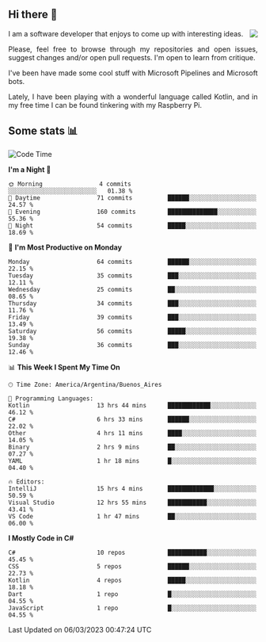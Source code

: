 ## Hi there :slightly_smiling_face:

<img src="https://github-readme-stats.vercel.app/api?username=victorgrycuk&show_icons=true&count_private=true&title_color=F7941E&icon_color=F7941E" align="right">

<p align="justify">
I am a software developer that enjoys to come up with interesting ideas.
<p/>

<p align= "justify">
Please, feel free to browse through my repositories and open issues, suggest changes and/or open pull requests. I'm open to learn from critique.
<p/>


<p align= "justify">
I've been have made some cool stuff with Microsoft Pipelines and Microsoft bots.
<p/>

<p align= "justify">
Lately, I have been playing with a wonderful language called Kotlin, and in my free time I can be found tinkering with my Raspberry Pi.
<p/>

## Some stats :bar_chart:
<!--START_SECTION:waka-->
![Code Time](http://img.shields.io/badge/Code%20Time-1%2C460%20hrs%2020%20mins-blue)

**I'm a Night 🦉** 

```text
🌞 Morning                4 commits           ░░░░░░░░░░░░░░░░░░░░░░░░░   01.38 % 
🌆 Daytime                71 commits          ██████░░░░░░░░░░░░░░░░░░░   24.57 % 
🌃 Evening                160 commits         ██████████████░░░░░░░░░░░   55.36 % 
🌙 Night                  54 commits          █████░░░░░░░░░░░░░░░░░░░░   18.69 % 
```
📅 **I'm Most Productive on Monday** 

```text
Monday                   64 commits          ██████░░░░░░░░░░░░░░░░░░░   22.15 % 
Tuesday                  35 commits          ███░░░░░░░░░░░░░░░░░░░░░░   12.11 % 
Wednesday                25 commits          ██░░░░░░░░░░░░░░░░░░░░░░░   08.65 % 
Thursday                 34 commits          ███░░░░░░░░░░░░░░░░░░░░░░   11.76 % 
Friday                   39 commits          ███░░░░░░░░░░░░░░░░░░░░░░   13.49 % 
Saturday                 56 commits          █████░░░░░░░░░░░░░░░░░░░░   19.38 % 
Sunday                   36 commits          ███░░░░░░░░░░░░░░░░░░░░░░   12.46 % 
```


📊 **This Week I Spent My Time On** 

```text
🕑︎ Time Zone: America/Argentina/Buenos_Aires

💬 Programming Languages: 
Kotlin                   13 hrs 44 mins      ████████████░░░░░░░░░░░░░   46.12 % 
C#                       6 hrs 33 mins       ██████░░░░░░░░░░░░░░░░░░░   22.02 % 
Other                    4 hrs 11 mins       ████░░░░░░░░░░░░░░░░░░░░░   14.05 % 
Binary                   2 hrs 9 mins        ██░░░░░░░░░░░░░░░░░░░░░░░   07.27 % 
YAML                     1 hr 18 mins        █░░░░░░░░░░░░░░░░░░░░░░░░   04.40 % 

🔥 Editors: 
IntelliJ                 15 hrs 4 mins       █████████████░░░░░░░░░░░░   50.59 % 
Visual Studio            12 hrs 55 mins      ███████████░░░░░░░░░░░░░░   43.41 % 
VS Code                  1 hr 47 mins        ██░░░░░░░░░░░░░░░░░░░░░░░   06.00 % 
```

**I Mostly Code in C#** 

```text
C#                       10 repos            ███████████░░░░░░░░░░░░░░   45.45 % 
CSS                      5 repos             ██████░░░░░░░░░░░░░░░░░░░   22.73 % 
Kotlin                   4 repos             █████░░░░░░░░░░░░░░░░░░░░   18.18 % 
Dart                     1 repo              █░░░░░░░░░░░░░░░░░░░░░░░░   04.55 % 
JavaScript               1 repo              █░░░░░░░░░░░░░░░░░░░░░░░░   04.55 % 
```




 Last Updated on 06/03/2023 00:47:24 UTC
<!--END_SECTION:waka-->
